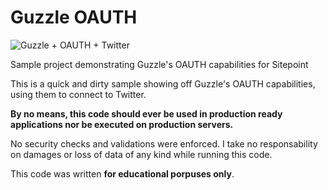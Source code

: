 Guzzle OAUTH
===========

![Guzzle + OAUTH + Twitter](http://s1.postimg.org/lm460hicf/article_logo.png)

Sample project demonstrating Guzzle's OAUTH capabilities for Sitepoint

This is a quick and dirty sample showing off Guzzle's OAUTH capabilities, using them to connect to Twitter.

**By no means, this code should ever be used in production ready applications nor be executed on production servers.**

No security checks and validations were enforced.  I take no responsability on damages or loss of data of any kind while
running this code.

This code was written **for educational porpuses only**.
